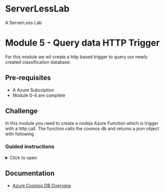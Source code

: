 
# ServerLessLab
A ServerLess Lab



# Module 5 - Query data HTTP Trigger 

For this module we wil create a http based trigger to query our newly created classification database.


## Pre-requisites 
* A Azure Subcription 
* Module 0-4 are complete 
## Challenge 
In this module you need to create a nodejs Azure Function which is trigger with a http call. The function calls the cosmos db and returns a json object with following  
### Guided instructions

<details><summary>Click to open</summary><p>

1.	TODO. Add instructions 

</p></details>


 ## Documentation
* [Azure Cosmos DB Overview](https://docs.microsoft.com/en-us/azure/cosmos-db/introduction)
